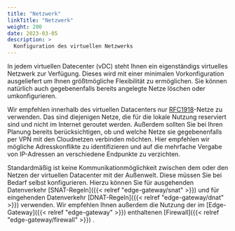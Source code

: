 ```yaml
---
title: "Netzwerk"
linkTitle: "Netzwerk"
weight: 200
date: 2023-03-05
description: >
  Konfiguration des virtuellen Netzwerks
---
```


In jedem virtuellen Datecenter (vDC) steht Ihnen ein eigenständigs virtuelles Netzwerk zur Verfügung.
Dieses wird mit einer minimalen Vorkonfiguration ausgeliefert um Ihnen größtmögliche Flexibilität zu ermöglichen.
Sie können natürlich auch gegebenenfalls bereits angelegte Netze löschen oder umkonfigurieren.


Wir empfehlen innerhalb des virtuellen Datacenters nur [RFC1918](https://www.ietf.org/rfc/rfc1918)-Netze zu verwenden.
Das sind diejenigen Netze, die für die lokale Nutzung reserviert sind und nicht im Internet geroutet werden.
Außerdem sollten Sie bei Ihren Planung bereits berücksichtigen, ob und welche Netze sie gegebenenfalls per VPN mit den Cloudnetzen verbinden möchten. 
Hier empfehlen wir mögliche Adresskonflikte zu identifizieren und auf die mehrfache Vergabe von IP-Adressen an verschiedene Endpunkte zu verzichten.


Standardmäßig ist keine Kommunikationmöglichkeit zwischen dem oder den Netzen der virtuellen Datacenter mit der Außenwelt.
Diese müssen Sie bei Bedarf selbst konfigurieren. 
Hierzu können Sie für ausgehenden Datenverkehr [SNAT-Regeln]({{< relref "edge-gateway/snat" >}})
und für eingehenden Datenverkehr [DNAT-Regeln]({{< relref "edge-gateway/dnat" >}}) verwenden.
Wir empfehlen Ihnen außerdem die Nutzung der im [Edge-Gateway]({{< relref "edge-gateway" >}}) enthaltenen [Firewall]({{< relref "edge-gateway/firewall" >}}) .

